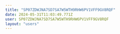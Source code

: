 ```yaml
---
title: "SP07ZDWJNA7SD7SA7W5WTH9RHW6PV1VFF9GV8RQF"
date: 2024-05-31T11:03:49.771Z
user: SP07ZDWJNA7SD7SA7W5WTH9RHW6PV1VFF9GV8RQF
layout: "users"
---
```

    